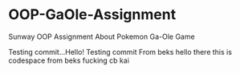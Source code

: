 # OOP-GaOle-Assignment
Sunway OOP Assignment About Pokemon Ga-Ole Game

Testing commit...Hello!
Testing commit From beks
hello there this is codespace from beks
fucking cb kai
